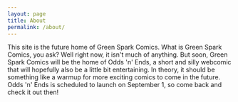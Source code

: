 ```yaml
---
layout: page
title: About
permalink: /about/
---
```


This site is the future home of Green Spark Comics. What is Green Spark Comics, you ask? Well right now, it isn't much of anything. But soon, Green Spark Comics will be the home of Odds 'n' Ends, a short and silly webcomic that will hopefully also be a little bit entertaining. In theory, it should be something like a warmup for more exciting comics to come in the future. Odds 'n' Ends is scheduled to launch on September 1, so come back and check it out then!

<!--
This is the base Jekyll theme. You can find out more info about customizing your Jekyll theme, as well as basic Jekyll usage documentation at [jekyllrb.com](http://jekyllrb.com/)

You can find the source code for the Jekyll new theme at:
{% include icon-github.html username="jglovier" %} /
[jekyll-new](https://github.com/jglovier/jekyll-new)

You can find the source code for Jekyll at
{% include icon-github.html username="jekyll" %} /
[jekyll](https://github.com/jekyll/jekyll)
-->

